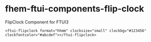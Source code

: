 # fhem-ftui-components-flip-clock
FlipClock Component for FTUI3

`<ftui-flipclock format="hhmm" clocksize="small" clockbg="#123456" clockfontcolor="#abcdef"></ftui-flipclock>`

[pic]: (https://github.com/T0RST3N/fhem-ftui-components-flip-clock/blob/master/images/flipclock.PNG)
